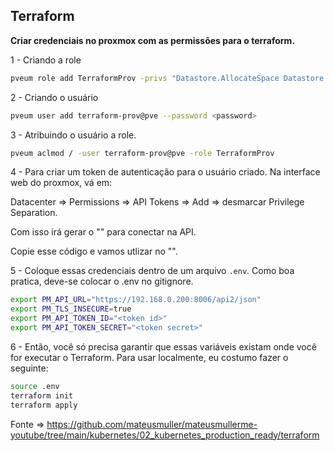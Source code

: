 <h2> Terraform </h2>

<b>Criar credenciais no proxmox com as permissões para o terraform.</b>

1 - Criando a role
```bash
pveum role add TerraformProv -privs "Datastore.AllocateSpace Datastore.AllocateTemplate Datastore.Audit Pool.Allocate Sys.Audit Sys.Console Sys.Modify VM.Allocate VM.Audit VM.Clone VM.Config.CDROM VM.Config.Cloudinit VM.Config.CPU VM.Config.Disk VM.Config.HWType VM.Config.Memory VM.Config.Network VM.Config.Options VM.Migrate VM.Monitor VM.PowerMgmt SDN.Use"
```
2 - Criando o usuário
```bash
pveum user add terraform-prov@pve --password <password>
```
3 - Atribuindo o usuário a role.
```bash
pveum aclmod / -user terraform-prov@pve -role TerraformProv
```

4 - Para criar um token de autenticação para o usuário criado.
Na interface web do proxmox, vá em:

Datacenter => Permissions => API Tokens => Add => desmarcar Privilege Separation.

Com isso irá gerar o "<token secret>" para conectar na API.

Copie esse código e vamos utlizar no "<token secret>".

5 - Coloque essas credenciais dentro de um arquivo `.env`. Como boa pratica, deve-se colocar o .env no gitignore.

```bash
export PM_API_URL="https://192.168.0.200:8006/api2/json"
export PM_TLS_INSECURE=true
export PM_API_TOKEN_ID="<token id>"
export PM_API_TOKEN_SECRET="<token secret>"
```

6 - Então, você só precisa garantir que essas variáveis existam onde você for executar o Terraform. Para usar localmente, eu costumo fazer o seguinte:

```bash
source .env
terraform init
terraform apply
```

Fonte => https://github.com/mateusmuller/mateusmullerme-youtube/tree/main/kubernetes/02_kubernetes_production_ready/terraform